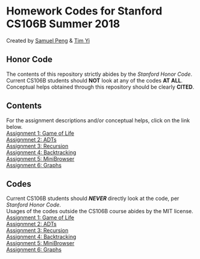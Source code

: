# Homework Codes for Stanford CS106B Summer 2018
Created by <a href="mailto:samueljp@stanford.edu">Samuel Peng</a> & <a href="mailto:yhm@stanford.edu">Tim Yi</a>
## Honor Code
The contents of this repository strictly abides by the <i>Stanford Honor Code</i>. <br />
Current CS106B students should <b>NOT</b> look at any of the codes <b>AT ALL</b>. <br />
Conceptual helps obtained through this repository should be clearly <b>CITED</b>.
## Contents
For the assignment descriptions and/or conceptual helps, click on the link below. <br />
<a href="assignments/hw1">Assignment 1: Game of Life</a> <br />
<a href="assignments/hw2">Assignmnet 2: ADTs</a> <br />
<a href="assignments/hw3">Assignment 3: Recursion</a> <br />
<a href="assignments/hw4">Assignment 4: Backtracking</a> <br />
<a href="assignments/hw5">Assignment 5: MiniBrowser</a> <br />
<a href="assignments/hw6">Assignment 6: Graphs</a>
## Codes
Current CS106B students should <b><i> NEVER </i></b> directly look at the code, per <i>Stanford Honor Code</i>. <br />
Usages of the codes outside the CS106B course abides by the MIT license. <br />
<a href="codes/hw1">Assignment 1: Game of Life</a> <br />
<a href="codes/hw2">Assignmnet 2: ADTs</a> <br />
<a href="codes/hw3">Assignment 3: Recursion</a> <br />
<a href="codes/hw4">Assignment 4: Backtracking</a> <br />
<a href="codes/hw5">Assignment 5: MiniBrowser</a> <br />
<a href="codes/hw6">Assignment 6: Graphs</a>

